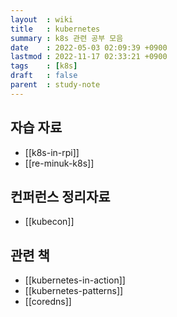 ```yaml
---
layout  : wiki
title   : kubernetes
summary : k8s 관련 공부 모음
date    : 2022-05-03 02:09:39 +0900
lastmod : 2022-11-17 02:33:21 +0900
tags    : [k8s]
draft   : false
parent  : study-note
---
```


## 자습 자료
- [[k8s-in-rpi]]
- [[re-minuk-k8s]]

## 컨퍼런스 정리자료
- [[kubecon]]

## 관련 책
- [[kubernetes-in-action]]
- [[kubernetes-patterns]]
- [[coredns]]
